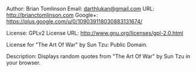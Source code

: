 Author: Brian Tomlinson
Email: darthlukan@gmail.com
URL: http://brianctomlinson.com
Google+: https://plus.google.com/u/0/109039118030883131674/

License: GPLv2
License URL: http://www.gnu.org/licenses/gpl-2.0.html

License for "The Art Of War" by Sun Tzu: Public Domain.

Description: Displays random quotes from "The Art Of War" by Sun Tzu in your browser.
